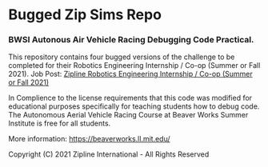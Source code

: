 # Bugged Zip Sims Repo

### BWSI Autonous Air Vehicle Racing Debugging Code Practical.

This repository contains four bugged versions of the challenge to be completed for their Robotics Engineering Internship / Co-op (Summer or Fall 2021).
Job Post: [Zipline Robotics Engineering Internship / Co-op (Summer or Fall 2021)](https://www.flyzipline.com/careers/job/4403224003/?gh_jid=4403224003)

In Complience to the license requirements that this code was modified for educational purposes specifically for teaching students how to debug code. The Autonomous Aerial Vehicle Racing Course at Beaver Works Summer Institute is free for all students.

More information: https://beaverworks.ll.mit.edu/

Copyright (C) 2021 Zipline International - All Rights Reserved
